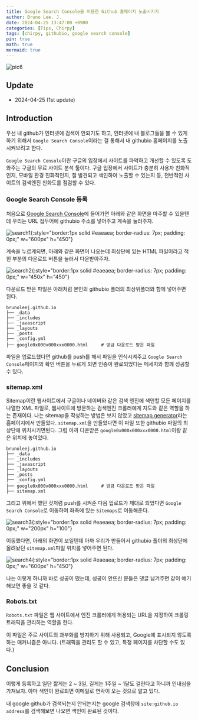 ```yaml
---
title: Google Search Console을 이용한 Github 홈페이지 노출시키기
author: Bruno Lee. J.
date: 2024-04-25 13:47:00 +0900
categories: [Tips, Chirpy]
tags: [chirpy, githubio, google search console]
pin: true
math: true
mermaid: true
---
```


![pic6](https://github.com/cotes2020/jekyll-theme-chirpy/assets/62800365/851dbd8d-595a-4840-a372-3ecfe9c0061b)

## Update
- 2024-04-25 (1st update)

## Introduction
우선 내 github가 인터넷에 검색이 안되기도 하고, 인터넷에 내 블로그들을 볼 수 있게 하기 위해서 `Google Search Console`이라는 걸 통해서 내 githubio 홈페이지를 노출시켜보려고 한다.

`Google Search Console`이란 구글의 입장에서 사이트를 파악하고 개선할 수 있도록 도와주는 구글의 무료 사이트 분석 툴이다. 구글 입장에서 사이트가 충분히 사용자 친화적인지, 모바일 환경 친화적인지, 잘 발견되고 색인하여 노출할 수 있는지 등, 전반적인 사이트의 검색엔진 친화도를 점검할 수 있다.

### Google Search Console 등록
처음으로 [Google Search Console](https://search.google.com/search-console/about)에 들어가면 아래와 같은 화면을 마주할 수 있을텐데 우리는 URL 접두어에 githubio 주소를 넣어주고 계속을 눌러주자.

![search1](https://github.com/cotes2020/jekyll-theme-chirpy/assets/62800365/66f43e98-2159-41ca-9714-3ae0bd875cf3){:style="border:1px solid #eaeaea; border-radius: 7px; padding: 0px;" w="600px" h="450"}

계속을 누르게되면, 아래와 같은 화면이 나오는데 최상단에 있는 HTML 파일이라고 적힌 부분의 다운로드 버튼을 눌러서 다운받아주자. 

![search2](https://github.com/cotes2020/jekyll-theme-chirpy/assets/62800365/e1d6e643-56cb-49f4-a58a-5b8614e22987){:style="border:1px solid #eaeaea; border-radius: 7px; padding: 0px;" w="450x" h="450"}

다운로드 받은 파일은 아래처럼 본인의 githubio 폴더의 최상위폴더와 함께 넣어주면 된다.
```plaintext
brunoleej.github.io
├── _data
├── _includes
├── _javascript
├── _layouts
├── _posts
├── _config.yml
├── google0x000x000xxx0000.html     # 방금 다운로드 받은 파일
```

파일을 업로드했다면 github를 push를 해서 파일을 인식시켜주고 `Google Search Console`페이지의 확인 버튼을 누르게 되면 인증이 완료되었다는 메세지와 함께 성공할 수 있다.

### sitemap.xml
Sitemap이란 웹사이트에서 구글이나 네이버와 같은 검색 엔진에 색인할 모든 페이지를 나열한 XML 파일로, 웹사이트에 방문하는 검색엔진 크롤러에게 지도와 같은 역할을 하는 존재이다. 나는 sitemap을 작성하는 방법은 보지 않았고 [sitemap generator](https://www.xml-sitemaps.com/)라는 홈페이지에서 만들었다. `sitemap.xml`을 만들었다면 이 파일 또한 githubio 파일의 최상단에 위치시키면된다. 그럼 아까 다운받은 `google0x000x000xxx0000.html`이랑 같은 위치에 놓여있다.
```plaintext
brunoleej.github.io
├── _data
├── _includes
├── _javascript
├── _layouts
├── _posts
├── _config.yml
├── google0x000x000xxx0000.html     # 방금 다운로드 받은 파일
├── sitemap.xml
```

그리고 위에서 했던 것처럼 push를 시켜준 다음 업로드가 제대로 되었다면 `Google Search Console`로 이동하여 좌측에 있는 `Sitemaps`로 이동해준다.

![search3](https://github.com/cotes2020/jekyll-theme-chirpy/assets/62800365/731a287d-07d4-47bc-90b0-4a60390fb3db){:style="border:1px solid #eaeaea; border-radius: 7px; padding: 0px;" w="200px" h="100"}

이동했다면, 아래의 화면이 보일텐데 아까 우리가 만들어서 githubio 폴더의 최상단에 올려놨던 `sitemap.xml`파일 위치를 넣어주면 된다.

![search4](https://github.com/cotes2020/jekyll-theme-chirpy/assets/62800365/853ec2ee-e302-4041-8c2b-250c5a2cedd8){:style="border:1px solid #eaeaea; border-radius: 7px; padding: 0px;" w="600px" h="450"}

나는 이렇게 하니까 바로 성공이 떴는데, 성공이 안뜨신 분들은 댓글 남겨주면 같이 얘기해보면 좋을 것 같다.


### Robots.txt

`Robots.txt` 파일은 웹 사이트에서 엔진 크롤러에게 허용되는 URL을 지정하여 크롤링 트래픽을 관리하는 역할을 한다.

이 파일은 주로 사이트의 과부화를 방지하기 위해 사용되고, Google에 표시되지 않도록 하는 매커니즘은 아니다. (트래픽을 관리도 할 수 있고, 특정 페이지를 차단할 수도 있다.)



## Conclusion
이렇게 등록하고 일단 짧게는 2 ~ 3일, 길게는 1주일 ~ 1달도 걸린다고 하니까 인내심을 가져보자. 아마 색인이 완료되면 이메일로 연락이 오는 것으로 알고 있다.

내 google github가 검색되는지 안되는지는 google 검색창에 `site:github.io address`를 검색해보면 나오면 색인이 완료된 것이다.

